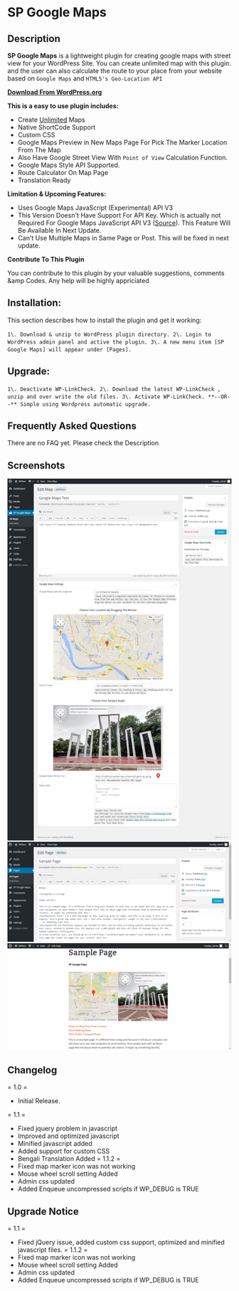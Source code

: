 # SP Google Maps

## Description

**SP Google Maps** is a lightweight plugin for creating google maps with street view for your WordPress Site. You can create unlimited map with this plugin. and the user can also calculate the route to your place from your website based on `Google Maps` and `HTML5's Geo-Location API`

**[Download From WordPress.org](https://wordpress.org/plugins/sp-google-maps/)**

**This is a easy to use plugin includes:**

*   Create <u>Unlimited</u> Maps
*   Native ShortCode Support
*   Custom CSS
*   Google Maps Preview in New Maps Page For Pick The Marker Location From The Map
*   Also Have Google Street View With `Point of View` Calculation Function.
*   Google Maps Style API Supported.
*   Route Calculator On Map Page
*   Translation Ready

**Limitation & Upcoming Features:**

*   Uses Google Maps JavaScript (Experimental) API V3
*   This Version Doesn't Have Support For API Key. Which is actually not Required For Google Maps JavaScript API V3 ([Source](https://developers.google.com/maps/signup)). This Feature Will Be Available In Next Update.
*   Can't Use Multiple Maps in Same Page or Post. This will be fixed in next update.

**Contribute To This Plugin**

You can contribute to this plugin by your valuable suggestions, comments &amp Codes. Any help will be highly appriciated

## Installation:

This section describes how to install the plugin and get it working:

`1\. Download & unzip to WordPress plugin directory. 2\. Login to WordPress admin panel and active the plugin. 3\. A new menu item [SP Google Maps] will appear under [Pages].`

## Upgrade:

`1\. Deactivate WP-LinkCheck. 2\. Download the latest WP-LinkCheck , unzip and over write the old files. 3\. Activate WP-LinkCheck. **--OR--** Simple using Wordpress automatic upgrade.`

## Frequently Asked Questions

There are no FAQ yet. Please check the Description

## Screenshots

![Create And Publish A New Map](/screenshot-1.png?raw=true "Create And Publish A New Map")
![Publish The Map In A Page Or Post](/screenshot-2.png?raw=true "Publish The Map In A Page Or Post")
![Maps Preview](/screenshot-3.png?raw=true "Maps Preview")

## Changelog

= 1.0 =

* Initial Release.

= 1.1 =
* Fixed jquery problem in javascript
* Improved and optimized javascript
* Minified javascript added
* Added support for custom CSS
* Bengali Translation Added
= 1.1.2 =
* Fixed map marker icon was not working
* Mouse wheel scroll setting Added
* Admin css updated
* Added Enqueue uncompressed scripts if WP_DEBUG is TRUE

## Upgrade Notice

= 1.1 =
* Fixed jQuery issue, added custom css support, optimized and minified javascript files. 
= 1.1.2 =
* Fixed map marker icon was not working
* Mouse wheel scroll setting Added
* Admin css updated
* Added Enqueue uncompressed scripts if WP_DEBUG is TRUE
